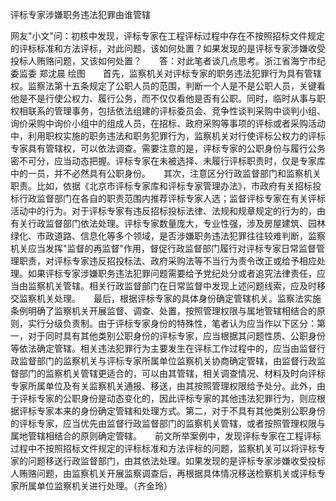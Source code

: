 评标专家涉嫌职务违法犯罪由谁管辖

网友"小文"问：初核中发现，评标专家在工程评标过程中存在不按照招标文件规定的评标标准和方法评标，对此问题，该如何处置？如果发现的是评标专家涉嫌收受投标人贿赂问题，又该如何处置？　　答：对此笔者谈几点思考。浙江省海宁市纪委监委
郑沈晨
绘图　　首先，监察机关对评标专家的职务违法犯罪行为具有管辖权。监察法第十五条规定了公职人员的范围，判断一个人是不是公职人员，关键看他是不是行使公权力、履行公务，而不仅仅看他是否有公职。同时，临时从事与职权相联系的管理事务，包括依法组建的评标委员会、竞争性谈判采购中谈判小组、询价采购中询价小组中的组成人员，在招标、政府采购等事项的评标或者采购活动中，利用职权实施的职务违法和职务犯罪行为，监察机关对行使评标公权力的评标专家具有管辖权，可以依法调查。需要注意的是，评标专家的公职身份与履行公务密不可分，应当动态把握。评标专家在未被选择、未履行评标职责时，仅是专家库中的一员，并不必然具有公职身份。　　其次，注意区分行政监督部门和监察机关职责。比如，依据《北京市评标专家库和评标专家管理办法》，市政府有关招标投标行政监督部门在各自的职责范围内推荐评标专家人选；监督评标专家在有关评标活动中的行为。对于评标专家有违反招标投标法律、法规和规章规定的行为的，由有关行政监督部门依法处理。评标专家数量庞大，专业性强，涉及房屋建筑、园林绿化、市政道路、信息化等多个领域，是否涉嫌职务违法犯罪往往较难判断，监察机关应当发挥"监督的再监督"作用，督促行政监督部门履行对评标专家日常监督管理职责，对评标专家违反招投标法、政府采购法等不当行为责令改正或给予相应处理。如果评标专家涉嫌职务违法犯罪问题需要给予党纪处分或者追究法律责任，应当由监察机关管辖。相关行政监督部门在日常监督中发现上述问题线索，应及时移交监察机关处理。　　最后，根据评标专家的具体身份确定管辖机关。监察法实施条例明确了监察机关开展监督、调查、处置，按照管理权限与属地管辖相结合的原则，实行分级负责制。由于评标专家身份的特殊性，笔者认为应当作以下区分：第一，对于同时具有其他类别公职身份的评标专家，应当根据其问题性质、公职身份等依法确定管辖。相关违法犯罪行为主要发生在评标工作过程中的，应当由监督行政监督部门的监察机关与评标专家所属单位监察机关协商确定管辖，由监督行政监督部门的监察机关管辖更适合的，可以由其管辖，相关调查情况、材料及时向评标专家所属单位及有关监察机关通报、移送，由其按照管理权限给予处分。此外，由于评标专家的公职身份是动态变化的，因此评标专家的其他违法犯罪行为，则应根据评标专家本来的身份确定管辖和处理方式。第二，对于不具有其他类别公职身份的评标专家，应当优先由监督行政监督部门的监察机关管辖，或者按照管理权限与属地管辖相结合的原则确定管辖。　　前文所举案例中，发现评标专家在工程评标过程中不按照招标文件规定的评标标准和方法评标的问题，监察机关可以将评标专家的问题移送行政监督部门，由其依法处理。如果发现的是评标专家涉嫌收受投标人贿赂问题，由监察机关开展监察调查后，再根据具体情况移送检察机关或评标专家所属单位监察机关进行处理。（齐金玲）
